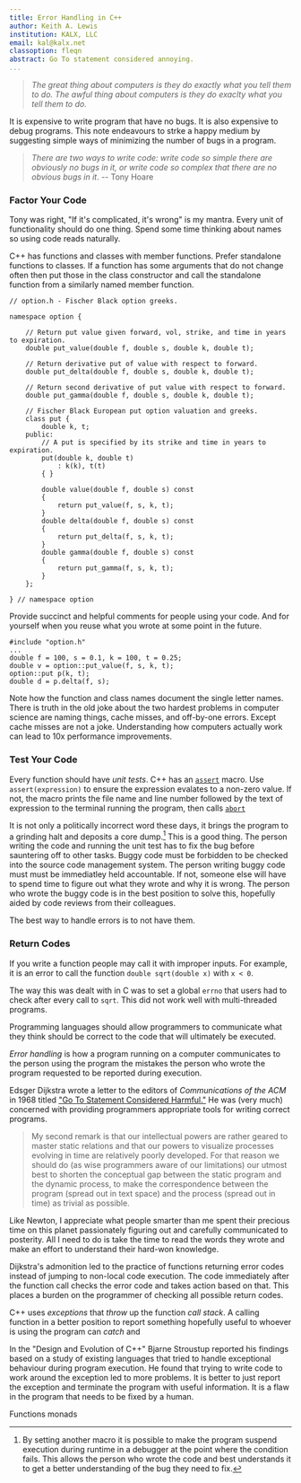 ```yaml
---
title: Error Handling in C++
author: Keith A. Lewis
institution: KALX, LLC
email: kal@kalx.net
classoption: fleqn
abstract: Go To statement considered annoying.
...
```


> _The great thing about computers is they do exactly what you tell them to do.
The awful thing about computers is they do exaclty what you tell them to do._

It is expensive to write program that have no bugs. It is also expensive
to debug programs. This note endeavours to strke a happy medium by
suggesting simple ways of minimizing the number of bugs in a program.

> _There are two ways to write code: write code so simple there are
obviously no bugs in it, or write code so complex that there are no
obvious bugs in it_. -- Tony Hoare

### Factor Your Code

Tony was right, "If it's complicated, it's wrong" is my mantra.
Every unit of functionality should do one thing.
Spend some time thinking about names so using
code reads naturally.

C++ has functions and classes with member functions.
Prefer standalone functions to classes.
If a function has some arguments that do not change often then
put those in the class constructor and call the
standalone function from a similarly named member function.

```
// option.h - Fischer Black option greeks.

namespace option {

	// Return put value given forward, vol, strike, and time in years to expiration.
	double put_value(double f, double s, double k, double t);

	// Return derivative put of value with respect to forward.
	double put_delta(double f, double s, double k, double t);

	// Return second derivative of put value with respect to forward.
	double put_gamma(double f, double s, double k, double t);

	// Fischer Black European put option valuation and greeks.
	class put {
		double k, t;
	public:
		// A put is specified by its strike and time in years to expiration.
		put(double k, double t)
			: k(k), t(t)
		{ }

		double value(double f, double s) const
		{
			return put_value(f, s, k, t);
		}
		double delta(double f, double s) const
		{
			return put_delta(f, s, k, t);
		}
		double gamma(double f, double s) const
		{
			return put_gamma(f, s, k, t);
		}
	};

} // namespace option
```

Provide succinct and helpful comments for people using your code.
And for yourself when you reuse what you wrote at some point in the future.

```
#include "option.h"
...
double f = 100, s = 0.1, k = 100, t = 0.25;
double v = option::put_value(f, s, k, t);
option::put p(k, t);
double d = p.delta(f, s);
```

Note how the function and class names document the single letter names.
There is truth in the old joke about the two hardest problems
in computer science are naming things, cache misses, and
off-by-one errors. Except cache misses are not a joke.
Understanding how computers actually work can lead to
10x performance improvements.

### Test Your Code

Every function should have _unit tests_. C++ has an
[`assert`](https://en.cppreference.com/w/cpp/error/assert) macro.
Use `assert(expression)` to ensure the expression evalates to a non-zero value.
If not, the macro
prints the file name and line number followed by
the text of expression to the terminal running the program, then calls
[`abort`](https://en.cppreference.com/w/cpp/utility/program/abort)

It is not only a politically incorrect word these days, it brings the
program to a grinding halt and deposits a core dump.[^1]
This is a good thing. The person writing
the code and running the unit test has to fix the bug before sauntering
off to other tasks. Buggy code must be forbidden to be
checked into the source code management system.
The person writing buggy code must must be immediatley
held accountable. If not, someone else will have to
spend time to figure out what they wrote and why it is wrong.
The person who wrote the buggy code is in the best position to solve this,
hopefully aided by code reviews from their colleagues.

[^1]: By setting another macro it is possible to make the program
suspend execution during runtime in a debugger at the point where the condition fails.
This allows the person who wrote the code and best understands it
to get a better understanding of the bug they need to fix.

The best way to handle errors is to not have them.

### Return Codes

If you write a function people may call it
with improper inputs. For example, it is an error to call the function
`double sqrt(double x)` with `x < 0`.

The way this was dealt with in C was to set a global `errno`
that users had to check after every call to `sqrt`.
This did not work well with multi-threaded programs.

Programming languages
should allow programmers to communicate what they think
should be correct to the code that will ultimately be executed.

_Error handling_ is how a program running on a computer communicates
to the person using the program the mistakes the person who wrote the
program requested to be reported during execution.

Edsger Dijkstra wrote a letter to the 
editors of _Communications of the ACM_ in 1968
titled ["Go To Statement Considered Harmful."](https://www.cs.utexas.edu/%7EEWD/transcriptions/EWD02xx/EWD215.html)
He was (very much) concerned with providing programmers appropriate tools for
writing correct programs. 

> My second remark is that our intellectual powers are rather geared
to master static relations and that our powers to visualize processes
evolving in time are relatively poorly developed. For that reason we
should do (as wise programmers aware of our limitations) our utmost best
to shorten the conceptual gap between the static program and the dynamic
process, to make the correspondence between the program (spread out in
text space) and the process (spread out in time) as trivial as possible.

Like Newton, I appreciate what people smarter than me
spent their precious time on this planet passionately figuring out
and carefully communicated to posterity. All I need to do is take the
time to read the words they wrote and make an effort to understand their
hard-won knowledge.

Dijkstra's admonition led to the practice of functions returning
error codes instead of jumping to non-local code execution.
The code immediately after the function call checks the error
code and takes action based on that.
This places a burden on the programmer
of checking all possible return codes.

C++ uses _exceptions_ that _throw_
up the function _call stack_. A calling function in a better position to
report something
hopefully useful to whoever is using the program
can _catch_ and

In the "Design and Evolution of C++" Bjarne Stroustup reported his findings based
on a study of existing
languages that tried to handle exceptional behaviour during program execution. 
He found that trying to write code to work around the exception led to more problems.
It is better to just report the exception and terminate the program with
useful information. It is a flaw in the program that needs to be fixed by a human.




Functions monads
